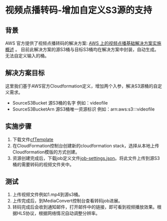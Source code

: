 # 视频点播转码-增加自定义S3源的支持
## 背景
AWS 官方提供了视频点播转码的解决方案: [AWS 上的视频点播基础解决方案实施概述](https://aws.amazon.com/cn/solutions/implementations/video-on-demand-on-aws/) 。 目前此解决方案的源S3桶与目标S3桶均在解决方案中封装，自动生成。无法自定义输入的桶。
## 解决方案目标
这里我们基于AWS官方Cloudformation定义，增加两个入参，解决S3源桶的自定义需求。
- SourceS3Bucket 源S3桶的名字 例如：videofile
- SourceS3BucketArn 源S3桶唯一资源标识 例如：arn:aws:s3:::videofile

## 实施步骤
1. 下载文件[cfTemplate](https://github.com/RichardLeeY/video/blob/main/cloudformation/video-on-demand-on-aws-foundation.template)
2. 在CloudFormation控制台创建新的cloudformation stack，选择从本地上传Cloudformation模版的方式创建。
3. 资源创建完成后，下载job定义文件[job-settings.json](https://github.com/RichardLeeY/video/blob/main/job-settings.json)。将此文件上传到源S3桶的需要转码的视频文件夹中。

## 测试
1. 上传视频文件例如1.mp4到源s3桶。
2. 上传完成后，到MediaConvert控制台查看转码job进展。
3. 转码完成后会收到通知邮件，打开邮件中的链接，即可看到视频播放效果。根据HLS协议，根据网络情况自动调整分辨率。
